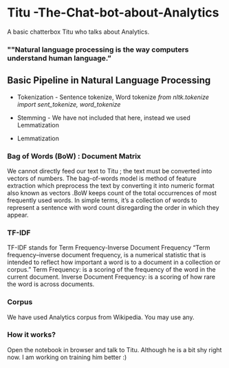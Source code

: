 # Titu -The-Chat-bot-about-Analytics
A basic chatterbox Titu who talks about Analytics.

### ""Natural language processing is the way computers understand human language.”

## Basic Pipeline in Natural Language Processing

  * Tokenization - Sentence tokenize, Word tokenize
  *from nltk.tokenize import sent_tokenize, word_tokenize*
  
  * Stemming - We have not included that here, instead we used Lemmatization
  * Lemmatization 
  
  
### Bag of Words (BoW) : Document Matrix
We cannot directly feed our text to Titu ; the text must be converted into vectors of numbers.
The bag-of-words model is method of feature extraction which preprocess the text by converting it into numeric format also known as vectors .BoW keeps count of the total occurrences of most frequently used words.
In simple terms, it’s a collection of words to represent a sentence with word count disregarding the order in which they appear.

### TF-IDF
TF-IDF stands for Term Frequency-Inverse Document Frequency
“Term frequency–inverse document frequency, is a numerical statistic that is intended to reflect how important a word is to a document in a collection or corpus.”
Term Frequency: is a scoring of the frequency of the word in the current document.
Inverse Document Frequency: is a scoring of how rare the word is across documents.

### Corpus

We have used Analytics corpus from Wikipedia. You may use any.


### How it works?

Open the notebook in browser and talk to Titu. Although he is a bit shy right now.
I am working on training him better :)
